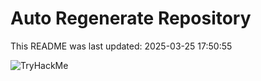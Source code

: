 # Auto Regenerate Repository

This README was last updated: 2025-03-25 17:50:55

 ![TryHackMe](https://tryhackme.com/badge/533634)